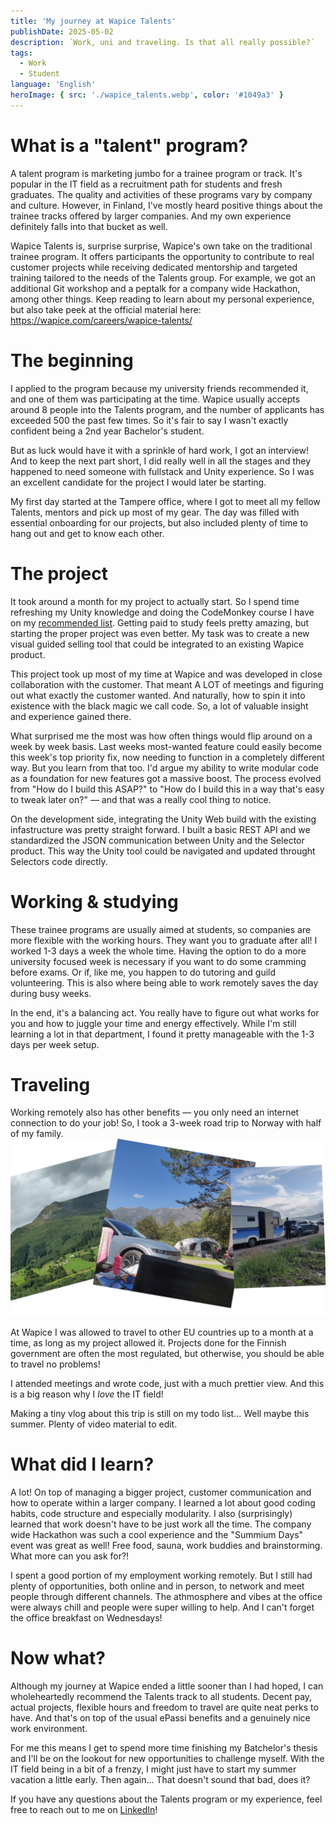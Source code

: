 ```yaml
---
title: 'My journey at Wapice Talents'
publishDate: 2025-05-02
description: ´Work, uni and traveling. Is that all really possible?´
tags:
  - Work
  - Student
language: 'English'
heroImage: { src: './wapice_talents.webp', color: '#1049a3' }
---
```


# What is a "talent" program?
A talent program is marketing jumbo for a trainee program or track. It's popular in the IT field as a recruitment path for students and fresh graduates. The quality and activities of these programs vary by company and culture. However, in Finland, I've mostly heard positive things about the trainee tracks offered by larger companies. And my own experience definitely falls into that bucket as well.

Wapice Talents is, surprise surprise, Wapice's own take on the traditional trainee program. It offers participants the opportunity to contribute to real customer projects while receiving dedicated mentorship and targeted training tailored to the needs of the Talents group. For example, we got an additional Git workshop and a peptalk for a company wide Hackathon, among other things. Keep reading to learn about my personal experience, but also take peek at the official material here: https://wapice.com/careers/wapice-talents/

# The beginning
I applied to the program because my university friends recommended it, and one of them was participating at the time. Wapice usually accepts around 8 people into the Talents program, and the number of applicants has exceeded 500 the past few times. So it's fair to say I wasn't exactly confident being a 2nd year Bachelor's student.

But as luck would have it with a sprinkle of hard work, I got an interview! And to keep the next part short, I did really well in all the stages and they happened to need someone with fullstack and Unity experience. So I was an excellent candidate for the project I would later be starting.

My first day started at the Tampere office, where I got to meet all my fellow Talents, mentors and pick up most of my gear. The day was filled with essential onboarding for our projects, but also included plenty of time to hang out and get to know each other.

# The project
It took around a month for my project to actually start. So I spend time refreshing my Unity knowledge and doing the CodeMonkey course I have on my [recommended list](/links). Getting paid to study feels pretty amazing, but starting the proper project was even better. My task was to create a new visual guided selling tool that could be integrated to an existing Wapice product.

This project took up most of my time at Wapice and was developed in close collaboration with the customer. That meant A LOT of meetings and figuring out what exactly the customer wanted. And naturally, how to spin it into existence with the black magic we call code. So, a lot of valuable insight and experience gained there.

What surprised me the most was how often things would flip around on a week by week basis. Last weeks most-wanted feature could easily become this week's top priority fix, now needing to function in a completely different way. But you learn from that too. I'd argue my ability to write modular code as a foundation for new features got a massive boost. The process evolved from "How do I build this ASAP?" to "How do I build this in a way that's easy to tweak later on?" — and that was a really cool thing to notice.

On the development side, integrating the Unity Web build with the existing infastructure was pretty straight forward. I built a basic REST API and we standardized the JSON communication between Unity and the Selector product. This way the Unity tool could be navigated and updated throught Selectors code directly.

# Working & studying
These trainee programs are usually aimed at students, so companies are more flexible with the working hours. They want you to graduate after all! I worked 1-3 days a week the whole time. Having the option to do a more university focused week is necessary if you want to do some cramming before exams. Or if, like me, you happen to do tutoring and guild volunteering. This is also where being able to work remotely saves the day during busy weeks.

In the end, it's a balancing act. You really have to figure out what works for you and how to juggle your time and energy effectively. While I'm still learning a lot in that department, I found it pretty manageable with the 1-3 days per week setup.

# Traveling
Working remotely also has other benefits — you only need an internet connection to do your job! So, I took a 3-week road trip to Norway with half of my family.
![Norway](./norway_combine.png)

At Wapice I was allowed to travel to other EU countries up to a month at a time, as long as my project allowed it. Projects done for the Finnish government are often the most regulated, but otherwise, you should be able to travel no problems!

I attended meetings and wrote code, just with a much prettier view. And this is a big reason why I _love_ the IT field!

Making a tiny vlog about this trip is still on my todo list... Well maybe this summer. Plenty of video material to edit.

# What did I learn?
A lot! On top of managing a bigger project, customer communication and how to operate within a larger company. I learned a lot about good coding habits, code structure and especially modularity. I also (surprisingly) learned that work doesn't have to be just work all the time. The company wide Hackathon was such a cool experience and the "Summium Days" event was great as well! Free food, sauna, work buddies and brainstorming. What more can you ask for?!

I spent a good portion of my employment working remotely. But I still had plenty of opportunities, both online and in person, to network and meet people through different channels. The athmosphere and vibes at the office were always chill and people were super willing to help. And I can't forget the office breakfast on Wednesdays!

# Now what?
Although my journey at Wapice ended a little sooner than I had hoped, I can wholeheartedly recommend the Talents track to all students. Decent pay, actual projects, flexible hours and freedom to travel are quite neat perks to have. And that's on top of the usual ePassi benefits and a genuinely nice work environment.

For me this means I get to spend more time finishing my Batchelor's thesis and I'll be on the lookout for new opportunities to challenge myself. With the IT field being in a bit of a frenzy, I might just have to start my summer vacation a little early. Then again... That doesn't sound that bad, does it?

If you have any questions about the Talents program or my experience, feel free to reach out to me on [LinkedIn](/about#social-networks)!